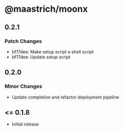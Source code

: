 # @maastrich/moonx

## 0.2.1

### Patch Changes

- bf17dee: Make setup script a shell script
- bf17dee: Update setup script

## 0.2.0

### Minor Changes

- Update completion and refactor deployment pipeline

## <= 0.1.8

- Initial release
